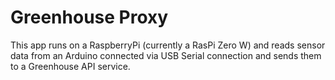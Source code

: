 # Greenhouse Proxy

This app runs on a RaspberryPi (currently a RasPi Zero W) and reads sensor data from an Arduino connected via USB Serial connection
and sends them to a Greenhouse API service.